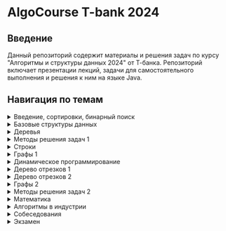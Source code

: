 # AlgoCourse T-bank 2024

## Введение
Данный репозиторий содержит материалы и решения задач по курсу "Алгоритмы и структуры данных 2024" от Т-банка. Репозиторий включает презентации лекций, задачи для самостоятельного выполнения и решения к ним на языке Java. 

## Навигация по темам
<details>
  <summary>Введение, сортировки, бинарный поиск</summary>
  <ul>
    <li><a href="./presentations/17_02_2024.pptx">Презентация</a></li>
    <li><a href="./homework/hw1/tasks.md">Задачи для самостоятельного решения</a></li>
  </ul>
</details>

<details>
  <summary>Базовые структуры данных</summary>
  <ul>
    <li><a href="./presentations/24_02_2024.pptx">Презентация</a></li>
    <li><a href="./homework/hw2/tasks.md">Задачи для самостоятельного решения</a></li>
  </ul>
</details>

<details>
  <summary>Деревья</summary>
  <ul>
    <li><a href="./presentations/02_03_2024.pptx">Презентация</a></li>
    <li><a href="./homework/hw3/tasks.md">Задачи для самостоятельного решения</a></li>
  </ul>
</details>

<details>
  <summary>Методы решения задач 1</summary>
  <ul>
    <li><a href="./presentations/09_03_2024.pptx">Презентация</a></li>
    <li><a href="./homework/hw4/tasks.md">Задачи для самостоятельного решения</a></li>
  </ul>
</details>

<details>
  <summary>Строки</summary>
  <ul>
    <li><a href="./presentations/16_03_2024.pptx">Презентация</a></li>
    <li><a href="./homework/hw5/tasks.md">Задачи для самостоятельного решения</a></li>
  </ul>
</details>

<details>
  <summary>Графы 1</summary>
  <ul>
    <li><a href="./presentations/23_03_2024.pptx">Презентация</a></li>
    <li><a href="./homework/hw6/tasks.md">Задачи для самостоятельного решения</a></li>
  </ul>
</details>

<details>
  <summary>Динамическое программирование</summary>
  <ul>
    <li><a href="./presentations/30_03_2024.pptx">Презентация</a></li>
    <li><a href="./homework/hw7/tasks.md">Задачи для самостоятельного решения</a></li>
  </ul>
</details>

<details>
  <summary>Дерево отрезков 1</summary>
  <ul>
    <li><a href="./presentations/06_04_2024.pptx">Презентация</a></li>
    <li><a href="./homework/hw8/tasks.md">Задачи для самостоятельного решения</a></li>
  </ul>
</details>

<details>
  <summary>Дерево отрезков 2</summary>
  <ul>
    <li><a href="./presentations/13_04_2024.pptx">Презентация</a></li>
    <li><a href="./homework/hw9/tasks.md">Задачи для самостоятельного решения</a></li>
  </ul>
</details>

<details>
  <summary>Графы 2</summary>
  <ul>
    <li><a href="./presentations/20_04_2024.pptx">Презентация</a></li>
    <li><a href="./homework/hw10/tasks.md">Задачи для самостоятельного решения</a></li>
  </ul>
</details>

<details>
  <summary>Методы решения задач 2</summary>
  <ul>
    <li><a href="./presentations/27_04_2024.pptx">Презентация</a></li>
    <li><a href="./homework/hw11/tasks.md">Задачи для самостоятельного решения</a></li>
  </ul>
</details>

<details>
  <summary>Математика</summary>
  <ul>
    <li><a href="./presentations/09_05_2024.pptx">Презентация</a></li>
    <li><a href="./homework/hw12/tasks.md">Задачи для самостоятельного решения</a></li>
  </ul>
</details>

<details>
  <summary>Алгоритмы в индустрии</summary>
  <ul>
    <li><a href="./presentations/11_05_2024.pptx">Презентация</a></li>
    <li><a href="./homework/hw13/tasks.md">Задачи для самостоятельного решения</a></li>
  </ul>
</details>

<details>
  <summary>Собеседования</summary>
  <ul>
    <li><a href="./presentations/18_05_2024.pptx">Презентация</a></li>
    <li><a href="./homework/hw14/tasks.md">Задачи для самостоятельного решения</a></li>
  </ul>
</details>

<details>
  <summary>Экзамен</summary>
  <ul>
    <li><a href="./presentations/21_05_2024.pptx">Презентация</a></li>
    <li><a href="./homework/hw15/tasks.md">Задачи для самостоятельного решения</a></li>
    <li><a href="./homework/hw15/solutions/">Решения задач</a></li>
  </ul>
</details>
